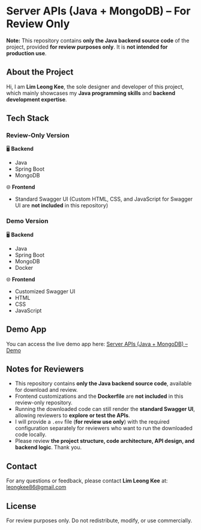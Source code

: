 # Server APIs (Java + MongoDB) – For Review Only

**Note:** This repository contains **only the Java backend source code** of the project, provided **for review purposes only**. It is **not intended for production use**.

## About the Project

Hi, I am **Lim Leong Kee**, the sole designer and developer of this project, which mainly showcases my **Java programming skills** and **backend development expertise**.

## Tech Stack

### Review-Only Version

🖥️ **Backend**
- Java
- Spring Boot
- MongoDB

🌐 **Frontend**
- Standard Swagger UI
  (Custom HTML, CSS, and JavaScript for Swagger UI are **not included** in this repository)

### Demo Version

🖥️ **Backend**
- Java
- Spring Boot
- MongoDB
- Docker

🌐 **Frontend**
- Customized Swagger UI
- HTML
- CSS
- JavaScript

## Demo App

You can access the live demo app here:
[Server APIs (Java + MongoDB) – Demo](https://leongkee-java-rest-api.onrender.com/index.html)

## Notes for Reviewers

- This repository contains **only the Java backend source code**, available for download and review.
- Frontend customizations and the **Dockerfile** are **not included** in this review-only repository.
- Running the downloaded code can still render the **standard Swagger UI**, allowing reviewers to **explore or test the APIs**.
- I will provide a `.env` file (**for review use only**) with the required configuration separately for reviewers who want to run the downloaded code locally.
- Please review **the project structure, code architecture, API design, and backend logic**. Thank you.

## Contact

For any questions or feedback, please contact **Lim Leong Kee** at: leongkee86@gmail.com

## License

For review purposes only. Do not redistribute, modify, or use commercially.
